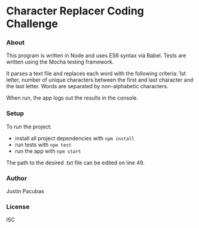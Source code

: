 Character Replacer Coding Challenge
=======================

### About
This program is written in Node and uses ES6 syntax via Babel.  Tests are written using the Mocha testing framework.

It parses a text file and replaces each word with the following criteria: 1st letter, number of unique characters between the first and last character and the last letter.  Words are separated by non-alphabetic characters.

When run, the app logs out the results in the console.

### Setup
To run the project:

* install all project dependencies with `npm install`
* run tests with `npm test`
* run the app with `npm start`

The path to the desired .txt file can be edited on line 49.

### Author
Justin Pacubas

### License
ISC

